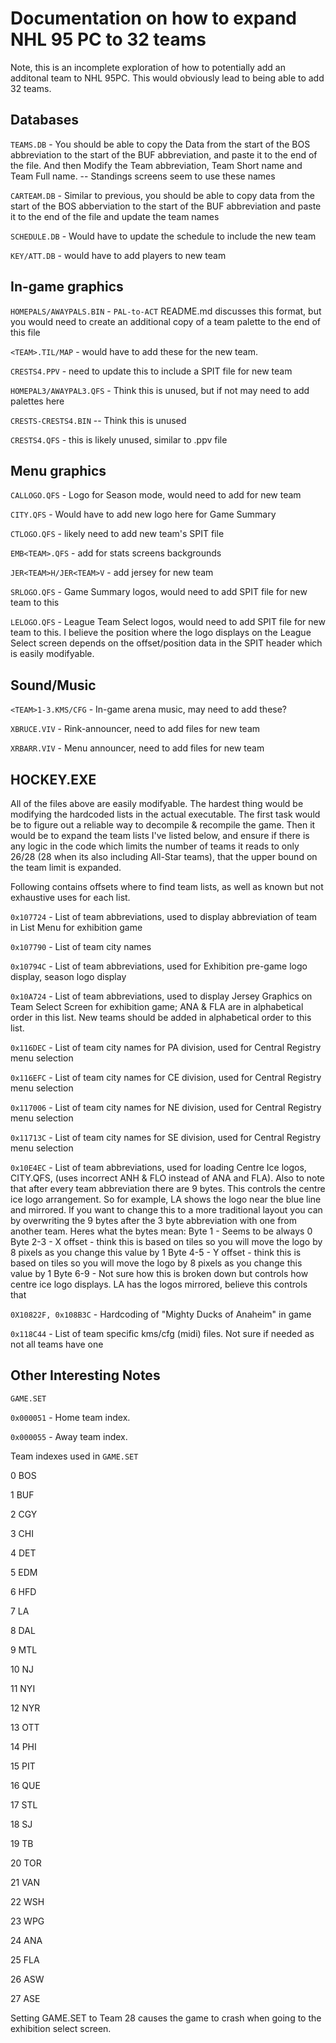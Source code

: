 # Documentation on how to expand NHL 95 PC to 32 teams

Note, this is an incomplete exploration of how to potentially add an additonal team to NHL 95PC. This would obviously lead to being able to add 32 teams.

## Databases

`TEAMS.DB` - You should be able to copy the Data from the start of the BOS abbreviation to the start of the BUF abbreviation, and paste it to the end of the file. And then Modify the Team abbreviation, Team Short name and Team Full name. -- Standings screens seem to use these names

`CARTEAM.DB` - Similar to previous, you should be able to copy data from the start of the BOS abberviation to the start of the BUF abbreviation and paste it to the end of the file and update the team names

`SCHEDULE.DB` - Would have to update the schedule to include the new team

`KEY/ATT.DB` - would have to add players to new team

## In-game graphics
`HOMEPALS/AWAYPALS.BIN` - `PAL-to-ACT` README.md discusses this format, but you would need to create an additional copy of a team palette to the end of this file

`<TEAM>.TIL/MAP` - would have to add these for the new team.

`CRESTS4.PPV` - need to update this to include a SPIT file for new team

`HOMEPAL3/AWAYPAL3.QFS` - Think this is unused, but if not may need to add palettes here

`CRESTS-CRESTS4.BIN` -- Think this is unused

`CRESTS4.QFS` - this is likely unused, similar to .ppv file

## Menu graphics
`CALLOGO.QFS` - Logo for Season mode, would need to add for new team

`CITY.QFS` - Would have to add new logo here for Game Summary

`CTLOGO.QFS` - likely need to add new team's SPIT file

`EMB<TEAM>.QFS` - add for stats screens backgrounds

`JER<TEAM>H/JER<TEAM>V` - add jersey for new team

`SRLOGO.QFS` - Game Summary logos, would need to add SPIT file for new team to this

`LELOGO.QFS` - League Team Select logos, would need to add SPIT file for new team to this. I believe the position where the logo displays on the League Select screen depends on the offset/position data in the SPIT header which is easily modifyable.

## Sound/Music
`<TEAM>1-3.KMS/CFG` - In-game arena music, may need to add these?

`XBRUCE.VIV` - Rink-announcer, need to add files for new team

`XRBARR.VIV` - Menu announcer, need to add files for new team

## HOCKEY.EXE
All of the files above are easily modifyable. The hardest thing would be modifying the hardcoded lists in the actual executable. The first task would be to figure out a reliable way to decompile & recompile the game. Then it would be to expand the team lists I've listed below, and ensure if there is any logic in the code which limits the number of teams it reads to only 26/28 (28 when its also including All-Star teams), that the upper bound on the team limit is expanded.

Following contains offsets where to find team lists, as well as known but not exhaustive uses for each list.

`0x107724` - List of team abbreviations, used to display abbreviation of team in List Menu for exhibition game

`0x107790` - List of team city names

`0x10794C` - List of team abbreviations, used for Exhibition pre-game logo display, season logo display

`0x10A724` - List of team abbreviations, used to display Jersey Graphics on Team Select Screen for exhibition game; ANA & FLA are in alphabetical order in this list. New teams should be added in alphabetical order to this list.

`0x116DEC` - List of team city names for PA division, used for Central Registry menu selection

`0x116EFC` - List of team city names for CE division, used for Central Registry menu selection

`0x117006` - List of team city names for NE division, used for Central Registry menu selection

`0x11713C` - List of team city names for SE division, used for Central Registry menu selection

`0x10E4EC` - List of team abbreviations, used for loading Centre Ice logos, CITY.QFS, (uses incorrect ANH & FLO instead of ANA and FLA). Also to note that after every team abbreviation there are 9 bytes. This controls the centre ice logo arrangement. So for example, LA shows the logo near the blue line and mirrored. If you want to change this to a more traditional layout you can by overwriting the 9 bytes after the 3 byte abbreviation with one from another team. Heres what the bytes mean:
Byte 1 - Seems to be always 0
Byte 2-3 - X offset - think this is based on tiles so you will move the logo by 8 pixels as you change this value by 1
Byte 4-5 - Y offset - think this is based on tiles so you will move the logo by 8 pixels as you change this value by 1
Byte 6-9 - Not sure how this is broken down but controls how centre ice logo displays. LA has the logos mirrored, believe this controls that

`0X10822F, 0x108B3C` - Hardcoding of "Mighty Ducks of Anaheim" in game

`0x118C44` - List of team specific kms/cfg (midi) files. Not sure if needed as not all teams have one

## Other Interesting Notes
`GAME.SET`

`0x000051` - Home team index.

`0x000055` - Away team index. 

Team indexes used in `GAME.SET`

0 BOS

1 BUF

2 CGY

3 CHI

4 DET

5 EDM

6 HFD

7 LA

8 DAL

9 MTL

10 NJ

11 NYI

12 NYR

13 OTT

14 PHI

15 PIT

16 QUE

17 STL

18 SJ

19 TB

20 TOR

21 VAN

22 WSH

23 WPG

24 ANA

25 FLA

26 ASW

27 ASE

Setting GAME.SET to Team 28 causes the game to crash when going to the exhibition select screen.
